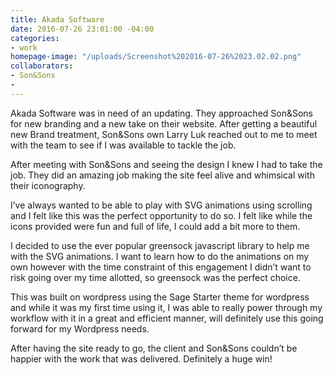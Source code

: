 ```yaml
---
title: Akada Software
date: 2016-07-26 23:01:00 -04:00
categories:
- work
homepage-image: "/uploads/Screenshot%202016-07-26%2023.02.02.png"
collaborators:
- Son&Sons
- 
---
```


Akada Software was in need of an updating. They approached Son&Sons for new branding and a new take on their website. After getting a beautiful new Brand treatment, Son&Sons own Larry Luk reached out to me to meet with the team to see if I was available to tackle the job.

After meeting with Son&Sons and seeing the design I knew I had to take the job. They did an amazing job making the site feel alive and whimsical with their iconography.

I’ve always wanted to be able to play with SVG animations using scrolling and I felt like this was the perfect opportunity to do so. I felt like while the icons provided were fun and full of life, I could add a bit more to them. 

I decided to use the ever popular greensock javascript library to help me with the SVG animations. I want to learn how to do the animations on my own however with the time constraint of this engagement I didn’t want to risk going over my time allotted, so greensock was the perfect choice.

This was built on wordpress using the Sage Starter theme for wordpress and while it was my first time using it, I was able to really power through my workflow with it in a great and efficient manner, will definitely use this going forward for my Wordpress needs.

After having the site ready to go, the client and Son&Sons couldn’t be happier with the work that was delivered. Definitely a huge win!
